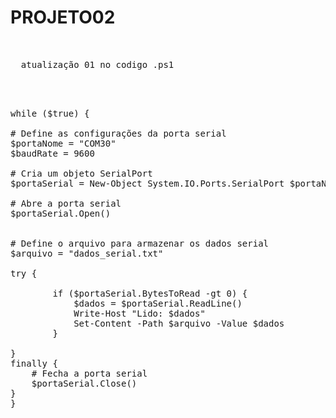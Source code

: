 # PROJETO02

<pre>


  atualização 01 no codigo .ps1
</pre>

<pre>



while ($true) {

# Define as configurações da porta serial
$portaNome = "COM30"
$baudRate = 9600

# Cria um objeto SerialPort
$portaSerial = New-Object System.IO.Ports.SerialPort $portaNome, $baudRate, "None", 8, "One"

# Abre a porta serial
$portaSerial.Open()


# Define o arquivo para armazenar os dados serial
$arquivo = "dados_serial.txt"

try {
   
        if ($portaSerial.BytesToRead -gt 0) {
            $dados = $portaSerial.ReadLine()
            Write-Host "Lido: $dados"
            Set-Content -Path $arquivo -Value $dados
        }
    
}
finally {
    # Fecha a porta serial
    $portaSerial.Close()
}
}
  
</pre>
